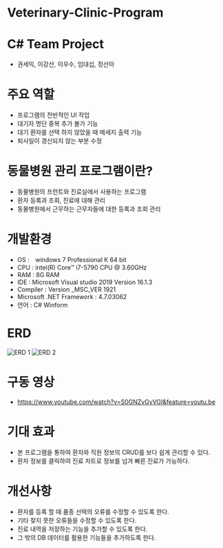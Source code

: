 # Veterinary-Clinic-Program

# C# Team Project
- 권세익, 이강산, 이우수, 임대섭, 정선아

# 주요 역할
- 프로그램의 전반적인 UI 작업
- 대기자 명단 중복 추가 불가 기능
- 대기 환자를 선택 하지 않았을 때 메세지 출력 기능
- 퇴사일이 갱신되지 않는 부분 수정

# 동물병원 관리 프로그램이란?
- 동물병원의 프런트와 진료실에서 사용하는 프로그램
- 환자 등록과 조회, 진료에 대해 관리
- 동물병원에서 근무하는 근무자들에 대한 등록과 조회 관리

# 개발환경
- OS :　windows 7 Professional K 64 bit
- CPU : intel(R) Core™ i7-5790 CPU @ 3.60GHz
- RAM : 8G RAM
- IDE : Microsoft Visual studio 2019 Version 16.1.3
- Compiler : Version _MSC_VER 1921
- Microsoft .NET Framework : 4.7.03062
- 언어 : C# Winform

# ERD
![ERD 1](https://user-images.githubusercontent.com/50562490/61343585-439f2580-a889-11e9-8641-76a1be2307ef.png)
![ERD 2](https://user-images.githubusercontent.com/50562490/61343640-6b8e8900-a889-11e9-9b3d-fb6b7233582f.png)

# 구동 영상
- https://www.youtube.com/watch?v=S0GNZvGyVGI&feature=youtu.be

# 기대 효과
- 본 프로그램을 통하여 환자와 직원 정보의 CRUD를 보다 쉽게 관리할 수 있다.
- 환자 정보를 클릭하여 진료 차트로 정보를 넘겨 빠른 진료가 가능하다.

# 개선사항
- 환자를 등록 할 때 품종 선택의 오류를 수정할 수 있도록 한다.
- 기타 찾지 못한 오류들을 수정할 수 있도록 한다.
- 진료 내역을 저장하는 기능을 추가할 수 있도록 한다.
- 그 밖의 DB 데이터를 활용한 기능들을 추가하도록 한다.


